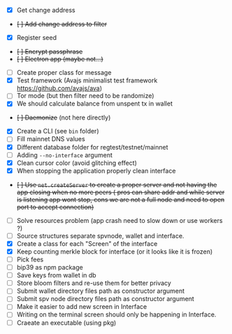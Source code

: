 - [x] Get change address
- ~~[ ] Add change address to filter~~
- [x] Register seed
- ~~[ ] Encrypt passphrase~~
- ~~[ ] Electron app (maybe not...)~~
- [ ] Create proper class for message
- [x] Test framework (Avajs minimalist test framework https://github.com/avajs/ava)
- [ ] Tor mode (but then filter need to be randomize)
- [x] We should calculate balance from unspent tx in wallet
- ~~[ ] Daemonize~~ (not here directly)
- [x] Create a CLI (see `bin` folder)
- [ ] Fill mainnet DNS values
- [x] Different database folder for regtest/testnet/mainnet
- [ ] Adding `--no-interface` argument
- [x] Clean cursor color (avoid glitching effect)
- [x] When stopping the application properly clean interface
- ~~[ ] Use `net.createServer` to create a proper server and not having the app closing when no more peers ( pros can share addr and while server is listening app wont stop, cons we are not a full node and need to open port to accept connection)~~
- [ ] Solve resources problem (app crash need to slow down or use workers ?)
- [ ] Source structures separate spvnode, wallet and interface.
- [x] Create a class for each "Screen" of the interface
- [x] Keep counting merkle block for interface (or it looks like it is frozen)
- [ ] Pick fees
- [ ] bip39 as npm package
- [ ] Save keys from wallet in db
- [ ] Store bloom filters and re-use them for better privacy
- [ ] Submit wallet directory files path as constructor argument
- [ ] Submit spv node directory files path as constructor argument
- [ ] Make it easier to add new screen in Interface
- [ ] Writing on the terminal screen should only be happening in Interface.
- [ ] Craeate an executable (using pkg)